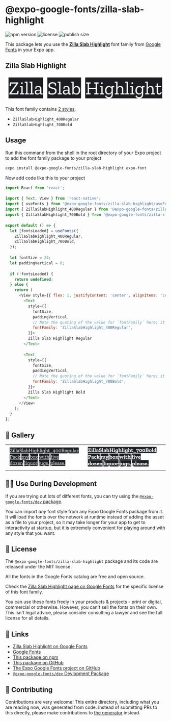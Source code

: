 # @expo-google-fonts/zilla-slab-highlight

![npm version](https://flat.badgen.net/npm/v/@expo-google-fonts/zilla-slab-highlight)
![license](https://flat.badgen.net/github/license/expo/google-fonts)
![publish size](https://flat.badgen.net/packagephobia/install/@expo-google-fonts/zilla-slab-highlight)

This package lets you use the [**Zilla Slab Highlight**](https://fonts.google.com/specimen/Zilla+Slab+Highlight) font family from [Google Fonts](https://fonts.google.com/) in your Expo app.

## Zilla Slab Highlight

![Zilla Slab Highlight](./font-family.png)

This font family contains [2 styles](#-gallery).

- `ZillaSlabHighlight_400Regular`
- `ZillaSlabHighlight_700Bold`

## Usage

Run this command from the shell in the root directory of your Expo project to add the font family package to your project
```sh
expo install @expo-google-fonts/zilla-slab-highlight expo-font
```

Now add code like this to your project
```js
import React from 'react';

import { Text, View } from 'react-native';
import { useFonts } from '@expo-google-fonts/zilla-slab-highlight/useFonts';
import { ZillaSlabHighlight_400Regular } from '@expo-google-fonts/zilla-slab-highlight/400Regular';
import { ZillaSlabHighlight_700Bold } from '@expo-google-fonts/zilla-slab-highlight/700Bold';

export default () => {
  let [fontsLoaded] = useFonts({
    ZillaSlabHighlight_400Regular,
    ZillaSlabHighlight_700Bold,
  });

  let fontSize = 24;
  let paddingVertical = 6;

  if (!fontsLoaded) {
    return undefined;
  } else {
    return (
      <View style={{ flex: 1, justifyContent: 'center', alignItems: 'center' }}>
        <Text
          style={{
            fontSize,
            paddingVertical,
            // Note the quoting of the value for `fontFamily` here; it expects a string!
            fontFamily: 'ZillaSlabHighlight_400Regular',
          }}>
          Zilla Slab Highlight Regular
        </Text>

        <Text
          style={{
            fontSize,
            paddingVertical,
            // Note the quoting of the value for `fontFamily` here; it expects a string!
            fontFamily: 'ZillaSlabHighlight_700Bold',
          }}>
          Zilla Slab Highlight Bold
        </Text>
      </View>
    );
  }
};

```

## 🔡 Gallery


||||
|-|-|-|
|![ZillaSlabHighlight_400Regular](./ZillaSlabHighlight_400Regular.ttf.png)|![ZillaSlabHighlight_700Bold](./ZillaSlabHighlight_700Bold.ttf.png)|||


## 👩‍💻 Use During Development

If you are trying out lots of different fonts, you can try using the [`@expo-google-fonts/dev` package](https://github.com/expo/google-fonts/tree/master/font-packages/dev#readme).

You can import *any* font style from any Expo Google Fonts package from it. It will load the fonts
over the network at runtime instead of adding the asset as a file to your project, so it may take longer
for your app to get to interactivity at startup, but it is extremely convenient
for playing around with any style that you want.

## 📖 License

The `@expo-google-fonts/zilla-slab-highlight` package and its code are released under the MIT license.

All the fonts in the Google Fonts catalog are free and open source.

Check the [Zilla Slab Highlight page on Google Fonts](https://fonts.google.com/specimen/Zilla+Slab+Highlight) for the specific license of this font family.

You can use these fonts freely in your products & projects - print or digital, commercial or otherwise. However, you can't sell the fonts on their own. This isn't legal advice, please consider consulting a lawyer and see the full license for all details.

## 🔗 Links

- [Zilla Slab Highlight on Google Fonts](https://fonts.google.com/specimen/Zilla+Slab+Highlight)
- [Google Fonts](https://fonts.google.com/)
- [This package on npm](https://www.npmjs.com/package/@expo-google-fonts/zilla-slab-highlight)
- [This package on GitHub](https://github.com/expo/google-fonts/tree/master/font-packages/zilla-slab-highlight)
- [The Expo Google Fonts project on GitHub](https://github.com/expo/google-fonts)
- [`@expo-google-fonts/dev` Devlopment Package](https://github.com/expo/google-fonts/tree/master/font-packages/dev)

## 🤝 Contributing

Contributions are very welcome! This entire directory, including what you are reading now, was generated from code. Instead of submitting PRs to this directly, please make contributions to [the generator](https://github.com/expo/google-fonts/tree/master/packages/generator) instead.
